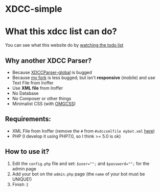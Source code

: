 # XDCC-simple

# What this xdcc list can do?
You can see what this website do by [watching the todo list](TODO.md)

## Why another XDCC Parser?

- Because [XDCCParser-global](https://github.com/nitmir/XDCCParser-global) is bugged
- Because [my fork](https://github.com/Kcchouette/XDCCParser) is less bugged; but isn't **responsive** (mobile) and use Text File from Iroffer
- Use **XML file** from Iroffer
- No Database
- No Composer or other things
- Minimalist CSS (with [OMGCSS](https://fabienwang.github.io/omgcss/))

## Requirements:

- XML File from Iroffer (remove the `#` from `#xdccxmlfile mybot.xml` [here](https://github.com/dinoex/iroffer-dinoex/blob/master/sample.config#L108))
- PHP (I develop it using PHP7.0, so I think >= 5.0 is ok)

## How to use it?

1. Edit the `config.php` file and set: `$user="";` and `$password="";` for the admin page
2. Add your bot on the `admin.php` page (the `name` of your bot must be UNIQUE!)
2. Finish :)
